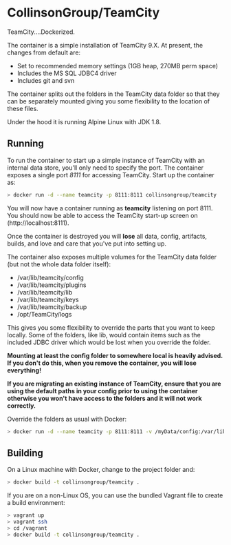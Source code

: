 # CollinsonGroup/TeamCity

TeamCity....Dockerized.

The container is a simple installation of TeamCity 9.X. At present, the changes from default are:
- Set to recommended memory settings (1GB heap, 270MB perm space)
- Includes the MS SQL JDBC4 driver
- Includes git and svn

The container splits out the folders in the TeamCity data folder so that they can be separately mounted giving you some flexibility to the location of these files.

Under the hood it is running Alpine Linux with JDK 1.8.

## Running

To run the container to start up a simple instance of TeamCity with an internal data store, you'll only need to specify the port. The container exposes a single port *8111* for accessing TeamCity. Start up the container as:

```bash
> docker run -d --name teamcity -p 8111:8111 collinsongroup/teamcity
```

You will now have a container running as **teamcity** listening on port 8111. You should now be able to access the TeamCity start-up screen on (http://localhost:8111).

Once the container is destroyed you will **lose** all data, config, artifacts, builds, and love and care that you've put into setting up.

The container also exposes multiple volumes for the TeamCity data folder (but not the whole data folder itself):
- /var/lib/teamcity/config
- /var/lib/teamcity/plugins
- /var/lib/teamcity/lib
- /var/lib/teamcity/keys
- /var/lib/teamcity/backup
- /opt/TeamCity/logs

This gives you some flexibility to override the parts that you want to keep locally. Some of the folders, like lib, would contain items such as the included JDBC driver which would be lost when you override the folder.  

**Mounting at least the config folder to somewhere local is heavily advised. If you don't do this, when you remove the container, you will lose everything!**

**If you are migrating an existing instance of TeamCity, ensure that you are using the default paths in your config prior to using the container otherwise you won't have access to the folders and it will not work correctly.**

Override the folders as usual with Docker:

```bash
> docker run -d --name teamcity -p 8111:8111 -v /myData/config:/var/lib/teamcity/config -v /somewhere/else/keys:/var/lib/teamcity/keys collinsongroup/teamcity
```


## Building

On a Linux machine with Docker, change to the project folder and:

```bash
> docker build -t collinsongroup/teamcity .
```

If you are on a non-Linux OS, you can use the bundled Vagrant file to create a build environment:

```bash
> vagrant up
> vagrant ssh
> cd /vagrant
> docker build -t collinsongroup/teamcity .
```
